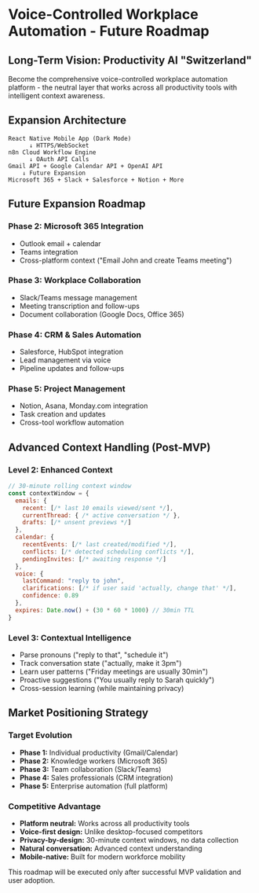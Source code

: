 # Voice-Controlled Workplace Automation - Future Roadmap

## Long-Term Vision: Productivity AI "Switzerland"
Become the comprehensive voice-controlled workplace automation platform - the neutral layer that works across all productivity tools with intelligent context awareness.

## Expansion Architecture
```
React Native Mobile App (Dark Mode)
      ↓ HTTPS/WebSocket  
n8n Cloud Workflow Engine
      ↓ OAuth API Calls
Gmail API + Google Calendar API + OpenAI API
    ↓ Future Expansion
Microsoft 365 + Slack + Salesforce + Notion + More
```

## Future Expansion Roadmap

### Phase 2: Microsoft 365 Integration
- Outlook email + calendar
- Teams integration  
- Cross-platform context ("Email John and create Teams meeting")

### Phase 3: Workplace Collaboration
- Slack/Teams message management
- Meeting transcription and follow-ups
- Document collaboration (Google Docs, Office 365)

### Phase 4: CRM & Sales Automation
- Salesforce, HubSpot integration
- Lead management via voice
- Pipeline updates and follow-ups

### Phase 5: Project Management
- Notion, Asana, Monday.com integration
- Task creation and updates
- Cross-tool workflow automation

## Advanced Context Handling (Post-MVP)

### Level 2: Enhanced Context
```javascript
// 30-minute rolling context window
const contextWindow = {
  emails: {
    recent: [/* last 10 emails viewed/sent */],
    currentThread: { /* active conversation */ },
    drafts: [/* unsent previews */]
  },
  calendar: {
    recentEvents: [/* last created/modified */],
    conflicts: [/* detected scheduling conflicts */],
    pendingInvites: [/* awaiting response */]
  },
  voice: {
    lastCommand: "reply to john",
    clarifications: [/* if user said 'actually, change that' */],
    confidence: 0.89
  },
  expires: Date.now() + (30 * 60 * 1000) // 30min TTL
}
```

### Level 3: Contextual Intelligence
- Parse pronouns ("reply to that", "schedule it")
- Track conversation state ("actually, make it 3pm")
- Learn user patterns ("Friday meetings are usually 30min")
- Proactive suggestions ("You usually reply to Sarah quickly")
- Cross-session learning (while maintaining privacy)

## Market Positioning Strategy

### Target Evolution
- **Phase 1:** Individual productivity (Gmail/Calendar)
- **Phase 2:** Knowledge workers (Microsoft 365)
- **Phase 3:** Team collaboration (Slack/Teams)
- **Phase 4:** Sales professionals (CRM integration)
- **Phase 5:** Enterprise automation (full platform)

### Competitive Advantage
- **Platform neutral:** Works across all productivity tools
- **Voice-first design:** Unlike desktop-focused competitors
- **Privacy-by-design:** 30-minute context windows, no data collection
- **Natural conversation:** Advanced context understanding
- **Mobile-native:** Built for modern workforce mobility

This roadmap will be executed only after successful MVP validation and user adoption.
